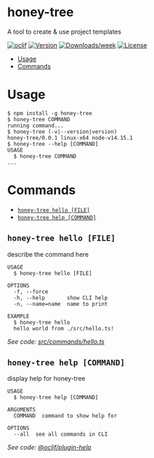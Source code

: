 honey-tree
==========

A tool to create &amp; use project templates

[![oclif](https://img.shields.io/badge/cli-oclif-brightgreen.svg)](https://oclif.io)
[![Version](https://img.shields.io/npm/v/honey-tree.svg)](https://npmjs.org/package/honey-tree)
[![Downloads/week](https://img.shields.io/npm/dw/honey-tree.svg)](https://npmjs.org/package/honey-tree)
[![License](https://img.shields.io/npm/l/honey-tree.svg)](https://github.com/sahithyandev/honey-tree/blob/master/package.json)

<!-- toc -->
* [Usage](#usage)
* [Commands](#commands)
<!-- tocstop -->
# Usage
<!-- usage -->
```sh-session
$ npm install -g honey-tree
$ honey-tree COMMAND
running command...
$ honey-tree (-v|--version|version)
honey-tree/0.0.1 linux-x64 node-v14.15.1
$ honey-tree --help [COMMAND]
USAGE
  $ honey-tree COMMAND
...
```
<!-- usagestop -->
# Commands
<!-- commands -->
* [`honey-tree hello [FILE]`](#honey-tree-hello-file)
* [`honey-tree help [COMMAND]`](#honey-tree-help-command)

## `honey-tree hello [FILE]`

describe the command here

```
USAGE
  $ honey-tree hello [FILE]

OPTIONS
  -f, --force
  -h, --help       show CLI help
  -n, --name=name  name to print

EXAMPLE
  $ honey-tree hello
  hello world from ./src/hello.ts!
```

_See code: [src/commands/hello.ts](https://github.com/sahithyandev/honey-tree/blob/v0.0.1/src/commands/hello.ts)_

## `honey-tree help [COMMAND]`

display help for honey-tree

```
USAGE
  $ honey-tree help [COMMAND]

ARGUMENTS
  COMMAND  command to show help for

OPTIONS
  --all  see all commands in CLI
```

_See code: [@oclif/plugin-help](https://github.com/oclif/plugin-help/blob/v3.2.1/src/commands/help.ts)_
<!-- commandsstop -->
